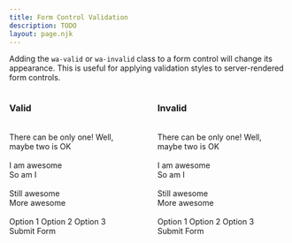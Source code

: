 ```yaml
---
title: Form Control Validation
description: TODO
layout: page.njk
---
```


Adding the `wa-valid` or `wa-invalid` class to a form control will change its appearance. This is useful for applying validation styles to server-rendered form controls.

<div style="display: grid; grid-template-columns: 1fr 1fr; gap: 2rem;">
  <div>
    <h3>Valid</h3>
    <wa-input class="wa-valid" label="Name" help-text="Just a first name is fine" placeholder="Enter your name"></wa-input><br>
    <wa-select class="wa-valid" label="Choose one" help-text="Make a choice already">
      <wa-option>There can be only one!</wa-option>
      <wa-option>Well, maybe two is OK</wa-option>
    </wa-select>
    <wa-textarea class="wa-valid" label="Bio" help-text="Tell us about yourself" placeholder="Enter a bio"></wa-textarea><br>
    <wa-range class="wa-valid" value="50" label="Volume" help-text="Crank it up"></wa-range><br>
    <wa-checkbox class="wa-valid" checked>I am awesome</wa-checkbox><br>
    <wa-checkbox class="wa-valid">So am I</wa-checkbox><br><br>
    <wa-switch class="wa-valid" checked>Still awesome</wa-switch><br>
    <wa-switch class="wa-valid">More awesome</wa-switch><br><br>
    <wa-radio-group class="wa-valid" label="Select an option" name="a" value="1">
      <wa-radio value="1">Option 1</wa-radio>
      <wa-radio value="2">Option 2</wa-radio>
      <wa-radio value="3">Option 3</wa-radio>
    </wa-radio-group><br>
    <wa-button variant="brand">Submit Form</wa-button>
  </div>
  <div>
    <h3>Invalid</h3>
    <wa-input class="wa-invalid" label="Name" help-text="Just a first name is fine" placeholder="Enter your name"></wa-input><br>
    <wa-select class="wa-invalid" label="Choose one" help-text="Make a choice already">
      <wa-option>There can be only one!</wa-option>
      <wa-option>Well, maybe two is OK</wa-option>
    </wa-select>
    <wa-textarea class="wa-invalid" label="Bio" help-text="Tell us about yourself" placeholder="Enter a bio"></wa-textarea><br>
    <wa-range class="wa-invalid" value="50" label="Volume" help-text="Crank it up"></wa-range><br>
    <wa-checkbox class="wa-invalid" checked>I am awesome</wa-checkbox><br>
    <wa-checkbox class="wa-invalid">So am I</wa-checkbox><br><br>
    <wa-switch class="wa-invalid" checked>Still awesome</wa-switch><br>
    <wa-switch class="wa-invalid">More awesome</wa-switch><br><br>
    <wa-radio-group class="wa-invalid" label="Select an option" name="a" value="1">
      <wa-radio value="1">Option 1</wa-radio>
      <wa-radio value="2">Option 2</wa-radio>
      <wa-radio value="3">Option 3</wa-radio>
    </wa-radio-group><br>
    <wa-button variant="brand">Submit Form</wa-button>
  </div>
</div>